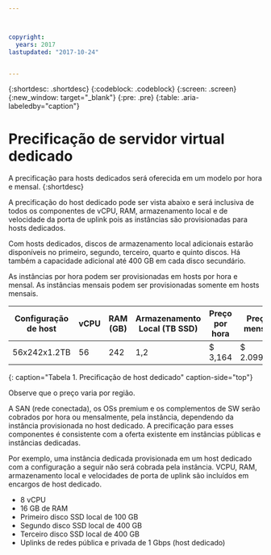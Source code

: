 ```yaml
---



copyright:
  years: 2017
lastupdated: "2017-10-24"


---
```


{:shortdesc: .shortdesc}
{:codeblock: .codeblock}
{:screen: .screen}
{:new_window: target="_blank"}
{:pre: .pre}
{:table: .aria-labeledby="caption"}

# Precificação de servidor virtual dedicado
A precificação para hosts dedicados será oferecida em um modelo por hora e mensal.
{:shortdesc}

A precificação do host dedicado pode ser vista abaixo e será inclusiva de todos os componentes de vCPU, RAM, armazenamento local e de velocidade da porta de uplink pois as instâncias são provisionadas para hosts dedicados. 

Com hosts dedicados, discos de armazenamento local adicionais estarão disponíveis no primeiro, segundo, terceiro, quarto e quinto discos. Há também a capacidade adicional até 400 GB em cada disco secundário.

As instâncias por hora podem ser provisionadas em hosts por hora e mensal. As instâncias mensais podem ser provisionadas somente em hosts mensais.

| Configuração de host | vCPU	| RAM (GB) | Armazenamento Local (TB SSD) |	Preço por hora | Preço mensal | 
| ------------------ | ---- | -------- | ---------------------- | ------------ | ------------- |
| 56x242x1.2TB	     |  56 	|   242    |        	1,2	          |     $ 3,164   | 	$ 2.099,00    |
{: caption="Tabela 1. Precificação de host dedicado" caption-side="top"}

Observe que o preço varia por região.

A SAN (rede conectada), os OSs premium e os complementos de SW serão cobrados por hora ou mensalmente, pela instância, dependendo da instância provisionada no host dedicado. A precificação para esses componentes é consistente com a oferta existente em instâncias públicas e instâncias dedicadas. 

Por exemplo, uma instância dedicada provisionada em um host dedicado com a configuração a seguir não será cobrada pela instância. VCPU, RAM, armazenamento local e velocidades de porta de uplink são incluídos em encargos de host dedicado. 

* 8 vCPU
* 16 GB de RAM
* Primeiro disco SSD local de 100 GB
* Segundo disco SSD local de 400 GB
* Terceiro disco SSD local de 400 GB
* Uplinks de redes pública e privada de 1 Gbps (host dedicado) 


